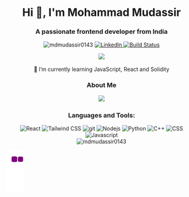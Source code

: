 <h1 align="center">Hi 👋, I'm Mohammad Mudassir</h1>
<h3 align="center">A passionate frontend developer from India</h3>
<!-- <img align="right" alt="Coding" width="400"  src="https://cdn.dribbble.com/users/1162077/screenshots/3848914/programmer.gif"> -->

<div align="center"> <img src="https://komarev.com/ghpvc/?username=mdmudassir0143&label=Profile%20views&color=0e75b6&style=flat" alt="mdmudassir0143" />
    <a href="https://www.linkedin.com/in/mohammad-mudassir-b788a41ab/">
        <img src="https://img.shields.io/badge/-LinkedIn-black.svg?style=flat-square&logo=linkedin&colorB=555" alt="LinkedIn" />
    </a>
        <a href="https://github.com/mdmudassir0143/mdmudassir0143/graphs/contributors">
        <img src="https://img.shields.io/badge/contributors-1-orange.svg?style=flat-square" alt="Build Status" />
    </a>
</div> 
<p align="center">
  <img width="660" src="https://github-profile-trophy.vercel.app/?username=mdmudassir0143&theme=onedark&row=1&column=8">
</p>

<p align="center"> 🌱 I’m currently learning JavaScript, React and Solidity </p>
<h3 align="center"> About Me </h3>
<div align="center"><img src = "https://media0.giphy.com/media/KDDpcKigbfFpnejZs6/giphy.gif?cid=ecf05e47oy6f4zjs8g1qoiystc56cu7r9tb8a1fe76e05oty&rid=giphy.gif" width = 100px></div>
<h3 align="center">Languages and Tools:</h3>
<div align="center">
  <img alt="React" src="https://img.shields.io/badge/-React-45b8d8?style=flat-square&logo=react&logoColor=white" />
  <img alt="Tailwind CSS" src="https://img.shields.io/badge/-Tailwind_CSS-06B6D4?style=flat-square&logo=tailwindcss&logoColor=white" />
  <img alt="git" src="https://img.shields.io/badge/-Git-F05032?style=flat-square&logo=git&logoColor=white" />
  <img alt="Nodejs" src="https://img.shields.io/badge/-Nodejs-43853d?style=flat-square&logo=Node.js&logoColor=white" />
  <img alt="Python" src="https://img.shields.io/badge/-Python-f1c40f?style=flat-square&logo=Python" />
  <img alt="C++" src="https://img.shields.io/badge/-C++-2c3e50?style=flat-square&logo=C&logoColor=white" />
  <img alt="CSS" src="https://img.shields.io/badge/-CSS-2980b9?style=flat-square&logo=css3&logoColor=white" />
  <img alt="Javascript" src="https://img.shields.io/badge/-Javascript-34495e?style=flat-square&logo=javascript" />
</div>

<div align="center"><img src="https://github-readme-streak-stats.herokuapp.com/?user=mdmudassir0143&" alt="mdmudassir0143" /></div>

![snake gif](https://github.com/mdmudassir0143/mdmudassir0143/blob/output/github-contribution-grid-snake.gif)

